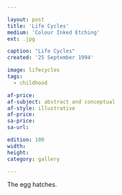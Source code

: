 ```yaml
---

layout: post
title: 'Life Cycles'
medium: 'Colour Inked Etching'
ext: .jpg

caption: "Life Cycles"
created: '25 September 1994'

image: lifecycles
tags:
  - childhood

af-price:
af-subject: abstract and conceptual
af-style: illustrative
af-price:
sa-price:
sa-url:

edition: 100
width:
height:
category: gallery

---
```


The egg hatches.
